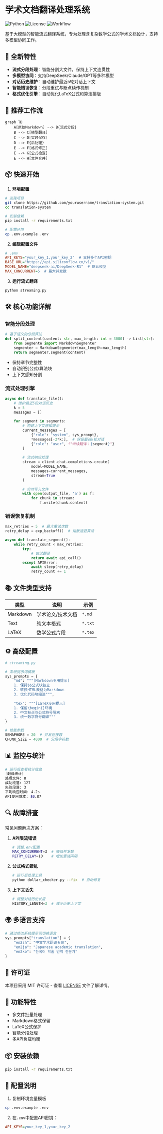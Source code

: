 # 学术文档翻译处理系统

![Python](https://img.shields.io/badge/python-3.8%2B-blue)
![License](https://img.shields.io/badge/license-MIT-green)
![Workflow](https://img.shields.io/badge/工作流-流式处理-green)

基于大模型的智能流式翻译系统，专为处理含复杂数学公式的学术文档设计，支持多模型协同工作。

## 🌟 全新特性

- **流式分段处理**：智能分割大文件，保持上下文连贯性
- **多模型协同**：支持DeepSeek/Claude/GPT等多种模型
- **对话历史维护**：自动维护最近5轮对话上下文
- **智能错误恢复**：分段重试与断点续传机制
- **格式优化引擎**：自动优化LaTeX公式和算法排版

## 🚀 推荐工作流

```mermaid
graph TD
    A[原始Markdown] --> B{流式分段}
    B --> C[模型翻译]
    C --> D[实时保存]
    D --> E{后处理}
    E --> F[格式修正]
    E --> G[公式检查]
    E --> H[文件合并]
```

## 📦 快速开始

1. **环境配置**
```bash
# 克隆项目
git clone https://github.com/yourusername/translation-system.git
cd translation-system

# 安装依赖
pip install -r requirements.txt

# 配置环境
cp .env.example .env
```

2. **编辑配置文件**
```ini
# .env
API_KEYS="your_key_1,your_key_2"  # 支持多个API密钥
BASE_URL="https://api.siliconflow.cn/v1/"
MODEL_NAME="deepseek-ai/DeepSeek-R1"  # 默认模型
MAX_CONCURRENT=5  # 最大并发数
```

3. **运行流式翻译**
```bash
python streaming.py
```

## 🛠 核心功能详解

### 智能分段处理
```python
# 基于语义的分段算法
def split_content(content: str, max_length: int = 3000) -> List[str]:
    from Segmente import MarkdownSegmenter
    segmenter = MarkdownSegmenter(max_length=max_length)
    return segmenter.segment(content)
```
- 保持章节完整性
- 自动识别公式/算法块
- 上下文感知分割

### 流式处理引擎
```python
async def translate_file():
    # 维护最近5轮对话历史
    k = 5  
    messages = []
    
    for segment in segments:
        # 构建上下文感知提示
        current_messages = [
            {"role": "system", sys_prompt},
            *messages[-2*k:],  # 保留最近k轮对话
            {"role": "user", f"继续翻译：{segment}"}
        ]
        
        # 流式响应处理
        stream = client.chat.completions.create(
            model=MODEL_NAME,
            messages=current_messages,
            stream=True
        )
        
        # 实时写入文件
        with open(output_file, 'a') as f:
            for chunk in stream:
                f.write(chunk.content)
```

### 错误恢复机制
```python
max_retries = 5  # 最大重试次数
retry_delay = exp_backoff()  # 指数退避算法

async def translate_segment():
    while retry_count < max_retries:
        try:
            # 尝试翻译
            return await api_call()
        except APIError:
            await sleep(retry_delay)
            retry_count += 1
```

## 📚 文件类型支持

| 类型 | 说明 | 示例 |
|------|------|------|
| Markdown | 学术论文/技术文档 | `*.md` |
| Text | 纯文本格式 | `*.txt` |
| LaTeX | 数学公式片段 | `*.tex` |

## ⚙️ 高级配置

```python
# streaming.py

# 系统提示词模板
sys_prompts = {
    "md": """[Markdown专用提示]
    1. 保持$$公式块独立
    2. 转换HTML表格为Markdown
    3. 优化代码块缩进""",
    
    "tex": """[LaTeX专用提示]
    1. 保留\begin{}环境
    2. 中文标点与公式符号隔离
    3. 统一数学符号翻译"""
}

# 性能参数
SEMAPHORE = 20  # 并发连接数
CHUNK_SIZE = 4000  # 分段字符数
```

## 📊 监控与统计

```bash
# 运行后查看统计信息
[翻译统计]
处理文件: 8
成功段落: 127
失败段落: 3
平均响应时间: 4.2s
API使用成本: $0.87
```

## 🔍 故障排查

常见问题解决方案：
1. **API限流错误**
   ```bash
   # 调整.env配置
   MAX_CONCURRENT=3  # 降低并发数
   RETRY_DELAY=10    # 增加重试间隔
   ```

2. **公式格式错乱**
   ```bash
   # 运行后处理工具
   python dollar_checker.py --fix  # 自动修复
   ```

3. **上下文丢失**
   ```python
   # 调整对话历史长度
   HISTORY_LENGTH=3  # 减少历史上下文
   ```

## 🌍 多语言支持

```python
# 通过修改系统提示词切换语言
sys_prompts["translation"] = {
    "en2zh": "中文学术翻译专家",
    "en2ja": "Japanese academic translation",
    "en2ko": "한국어 학술 번역 전문가"
}
```

## 📄 许可证

本项目采用 MIT 许可证 - 查看 [LICENSE](LICENSE) 文件了解详情。

## 🚀 功能特性

- 多文件批量处理
- Markdown格式保留
- LaTeX公式保护
- 智能分段处理
- 多API负载均衡

## 📦 安装依赖
```bash
pip install -r requirements.txt
```

## 🔧 配置说明
1. 复制环境变量模板
```bash
cp .env.example .env
```
2. 在`.env`中配置API密钥：
```ini
API_KEYS=your_key_1,your_key_2
```